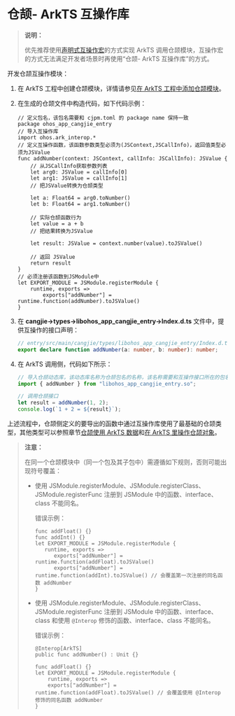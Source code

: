 # 仓颉- ArkTS 互操作库

> **说明：**
>
> 优先推荐使用[声明式互操作宏](./interoperability_macro.md)的方式实现 ArkTS 调用仓颉模块，互操作宏的方式无法满足开发者场景时再使用“仓颉- ArkTS 互操作库”的方式。

开发仓颉互操作模块：

1. 在 ArkTS 工程中创建仓颉模块，详情请参见[在 ArkTS 工程中添加仓颉模块](./add_cangjie_module.md)。

2. 在生成的仓颉文件中构造代码，如下代码示例：

    ```cangjie
    // 定义包名，该包名需要和 cjpm.toml 的 package name 保持一致
    package ohos_app_cangjie_entry
    // 导入互操作库
    import ohos.ark_interop.*
    // 定义互操作函数，该函数参数类型必须为(JSContext,JSCallInfo)，返回值类型必须为JSValue
    func addNumber(context: JSContext, callInfo: JSCallInfo): JSValue {
        // 从JSCallInfo获取参数列表
        let arg0: JSValue = callInfo[0]
        let arg1: JSValue = callInfo[1]
        // 把JSValue转换为仓颉类型

        let a: Float64 = arg0.toNumber()
        let b: Float64 = arg1.toNumber()

        // 实际仓颉函数行为
        let value = a + b
        // 把结果转换为JSValue

        let result: JSValue = context.number(value).toJSValue()

        // 返回 JSValue
        return result
    }
    // 必须注册该函数到JSModule中
    let EXPORT_MODULE = JSModule.registerModule {
        runtime, exports =>
            exports["addNumber"] = runtime.function(addNumber).toJSValue()
    }
    ```

3. 在 **cangjie->types->libohos_app_cangjie_entry->Index.d.ts** 文件中，提供互操作的接口声明：

    ```typescript
    // entry/src/main/cangjie/types/libohos_app_cangjie_entry/Index.d.ts
    export declare function addNumber(a: number, b: number): number;
    ```

4. 在 ArkTS 调用侧，代码如下所示：

    ```typescript
    // 导入仓颉动态库，该动态库名称为仓颉包名的名称，该名称需要和互操作接口所在的包名一致
    import { addNumber } from "libohos_app_cangjie_entry.so";

    // 调用仓颉接口
    let result = addNumber(1, 2);
    console.log(`1 + 2 = ${result}`);
    ```

上述流程中，仓颉侧定义的要导出的函数中通过互操作库使用了最基础的仓颉类型，其他类型可以参照章节[仓颉使用 ArkTS 数据](./operating_ArkTS_data.md)和[在 ArkTS 里操作仓颉对象](./operating_cangjie_objects.md)。

> **注意：**
>
> 在同一个仓颉模块中（同一个包及其子包中）需遵循如下规则，否则可能出现符号覆盖：
> - 使用 JSModule.registerModule、JSModule.registerClass、JSModule.registerFunc 注册到 JSModule 中的函数、interface、class 不能同名。
>
>   错误示例：
>
>   ```cangjie
>   func addFloat() {}
>   func addInt() {}
>   let EXPORT_MODULE = JSModule.registerModule {
>      runtime, exports =>
>         exports["addNumber"] = runtime.function(addFloat).toJSValue()
>         exports["addNumber"] = runtime.function(addInt).toJSValue() // 会覆盖第一次注册的同名函数 addNumber
>   }
>   ```
>
> - 使用 JSModule.registerModule、JSModule.registerClass、JSModule.registerFunc 注册到 JSModule 中的函数、interface、class 和使用 `@Interop` 修饰的函数、interface、class 不能同名。
>
>   错误示例：
>
>   ```cangjie
>   @Interop[ArkTS]
>   public func addNumber() : Unit {}
>
>   func addFloat() {}
>   let EXPORT_MODULE = JSModule.registerModule {
>       runtime, exports =>
>       exports["addNumber"] = runtime.function(addFloat).toJSValue() // 会覆盖使用 @Interop 修饰的同名函数 addNumber
>   }
>   ```
